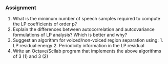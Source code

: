 ### Assignment


1. What is the minimum number of speech samples required to compute the LP coefficients of order p?
2. Explain the differences between autocorrelation and autcovariance formulations of LP analysis? Which is better and why?
3. Suggest an algorithm for voiced/non-voiced region separation using:
        1. LP residual energy
        2. Periodicity information in the LP residual
4. Write an Octave/Scilab program that implements the above algorithms of 3 (1) and 3 (2)



